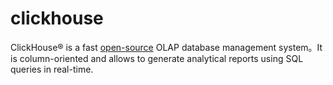 # clickhouse

ClickHouse® is a fast [open-source](https://github.com/ClickHouse/ClickHouse) OLAP database management system。It is column-oriented and allows to generate analytical reports using SQL queries in real-time.

